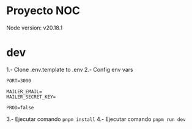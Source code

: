 # Proyecto NOC

Node version: v20.18.1

# dev
1.- Clone .env.template to .env
2.- Config env vars
```
PORT=3000

MAILER_EMAIL=
MAILER_SECRET_KEY=

PROD=false
```
3.- Ejecutar comando ```pnpm install```
4.- Ejecutar comando ```pnpm run dev```
